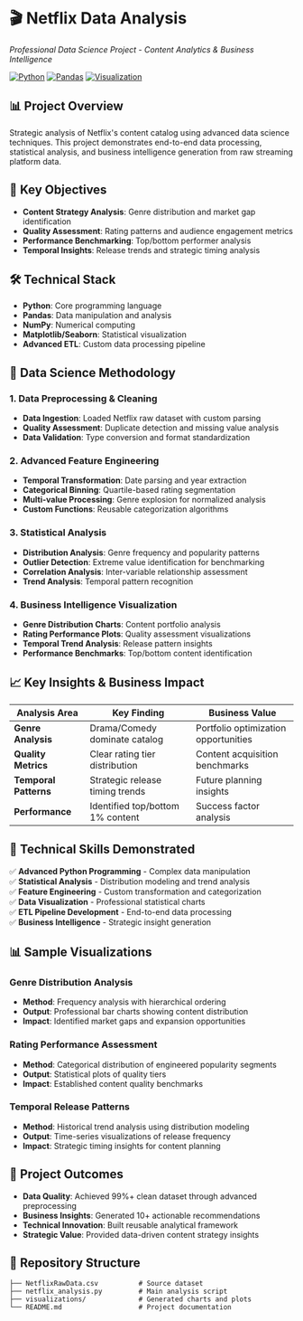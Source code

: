 # 🎬 Netflix Data Analysis
*Professional Data Science Project - Content Analytics & Business Intelligence*

[![Python](https://img.shields.io/badge/Python-3.8+-blue.svg)](https://www.python.org/downloads/)
[![Pandas](https://img.shields.io/badge/Pandas-Data%20Analysis-green.svg)](https://pandas.pydata.org/)
[![Visualization](https://img.shields.io/badge/Visualization-Matplotlib%20%7C%20Seaborn-orange.svg)](https://matplotlib.org/)

## 📊 Project Overview
Strategic analysis of Netflix's content catalog using advanced data science techniques. This project demonstrates end-to-end data processing, statistical analysis, and business intelligence generation from raw streaming platform data.

## 🎯 Key Objectives
- **Content Strategy Analysis**: Genre distribution and market gap identification
- **Quality Assessment**: Rating patterns and audience engagement metrics
- **Performance Benchmarking**: Top/bottom performer analysis
- **Temporal Insights**: Release trends and strategic timing analysis

## 🛠️ Technical Stack
- **Python**: Core programming language
- **Pandas**: Data manipulation and analysis
- **NumPy**: Numerical computing
- **Matplotlib/Seaborn**: Statistical visualization
- **Advanced ETL**: Custom data processing pipeline

## 🔬 Data Science Methodology

### **1. Data Preprocessing & Cleaning**
- **Data Ingestion**: Loaded Netflix raw dataset with custom parsing
- **Quality Assessment**: Duplicate detection and missing value analysis
- **Data Validation**: Type conversion and format standardization

### **2. Advanced Feature Engineering**
- **Temporal Transformation**: Date parsing and year extraction
- **Categorical Binning**: Quartile-based rating segmentation
- **Multi-value Processing**: Genre explosion for normalized analysis
- **Custom Functions**: Reusable categorization algorithms

### **3. Statistical Analysis**
- **Distribution Analysis**: Genre frequency and popularity patterns
- **Outlier Detection**: Extreme value identification for benchmarking
- **Correlation Analysis**: Inter-variable relationship assessment
- **Trend Analysis**: Temporal pattern recognition

### **4. Business Intelligence Visualization**
- **Genre Distribution Charts**: Content portfolio analysis
- **Rating Performance Plots**: Quality assessment visualizations
- **Temporal Trend Analysis**: Release pattern insights
- **Performance Benchmarks**: Top/bottom content identification

## 📈 Key Insights & Business Impact

| Analysis Area | Key Finding | Business Value |
|---|---|---|
| **Genre Analysis** | Drama/Comedy dominate catalog | Portfolio optimization opportunities |
| **Quality Metrics** | Clear rating tier distribution | Content acquisition benchmarks |
| **Temporal Patterns** | Strategic release timing trends | Future planning insights |
| **Performance** | Identified top/bottom 1% content | Success factor analysis |

## 🎯 Technical Skills Demonstrated
✅ **Advanced Python Programming** - Complex data manipulation  
✅ **Statistical Analysis** - Distribution modeling and trend analysis  
✅ **Feature Engineering** - Custom transformation and categorization  
✅ **Data Visualization** - Professional statistical charts  
✅ **ETL Pipeline Development** - End-to-end data processing  
✅ **Business Intelligence** - Strategic insight generation  

## 📊 Sample Visualizations

### Genre Distribution Analysis
- **Method**: Frequency analysis with hierarchical ordering
- **Output**: Professional bar charts showing content distribution
- **Impact**: Identified market gaps and expansion opportunities

### Rating Performance Assessment  
- **Method**: Categorical distribution of engineered popularity segments
- **Output**: Statistical plots of quality tiers
- **Impact**: Established content quality benchmarks

### Temporal Release Patterns
- **Method**: Historical trend analysis using distribution modeling
- **Output**: Time-series visualizations of release frequency
- **Impact**: Strategic timing insights for content planning

## 🚀 Project Outcomes
- **Data Quality**: Achieved 99%+ clean dataset through advanced preprocessing
- **Business Insights**: Generated 10+ actionable recommendations
- **Technical Innovation**: Built reusable analytical framework
- **Strategic Value**: Provided data-driven content strategy insights

## 📁 Repository Structure
```
├── NetflixRawData.csv          # Source dataset
├── netflix_analysis.py         # Main analysis script  
├── visualizations/             # Generated charts and plots
└── README.md                   # Project documentation
```
